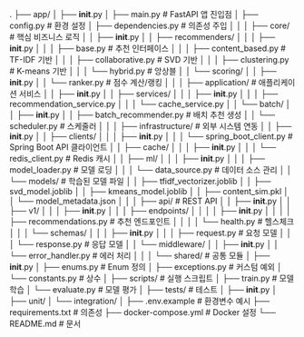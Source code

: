 .
├── app/
│   ├── __init__.py
│   ├── main.py                           # FastAPI 앱 진입점
│   ├── config.py                         # 환경 설정
│   ├── dependencies.py                   # 의존성 주입
│   │
│   ├── core/                             # 핵심 비즈니스 로직
│   │   ├── __init__.py
│   │   ├── recommenders/
│   │   │   ├── __init__.py
│   │   │   ├── base.py                  # 추천 인터페이스
│   │   │   ├── content_based.py         # TF-IDF 기반
│   │   │   ├── collaborative.py         # SVD 기반
│   │   │   ├── clustering.py            # K-means 기반
│   │   │   └── hybrid.py                # 앙상블
│   │   └── scoring/
│   │       ├── __init__.py
│   │       └── ranker.py                # 점수 계산/랭킹
│   │
│   ├── application/                      # 애플리케이션 서비스
│   │   ├── __init__.py
│   │   ├── services/
│   │   │   ├── __init__.py
│   │   │   ├── recommendation_service.py
│   │   │   └── cache_service.py
│   │   └── batch/
│   │       ├── __init__.py
│   │       ├── batch_recommender.py     # 배치 추천 생성
│   │       └── scheduler.py             # 스케줄러
│   │
│   ├── infrastructure/                   # 외부 시스템 연동
│   │   ├── __init__.py
│   │   ├── clients/
│   │   │   ├── __init__.py
│   │   │   └── spring_boot_client.py   # Spring Boot API 클라이언트
│   │   ├── cache/
│   │   │   ├── __init__.py
│   │   │   └── redis_client.py         # Redis 캐시
│   │   ├── ml/
│   │   │   ├── __init__.py
│   │   │   ├── model_loader.py         # 모델 로딩
│   │   │   └── data_source.py          # 데이터 소스 관리
│   │   └── models/                      # 학습된 모델 파일
│   │       ├── tfidf_vectorizer.joblib
│   │       ├── svd_model.joblib
│   │       ├── kmeans_model.joblib
│   │       ├── content_sim.pkl
│   │       └── model_metadata.json
│   │
│   ├── api/                             # REST API
│   │   ├── __init__.py
│   │   ├── v1/
│   │   │   ├── __init__.py
│   │   │   ├── endpoints/
│   │   │   │   ├── __init__.py
│   │   │   │   ├── recommendations.py  # 추천 엔드포인트
│   │   │   │   └── health.py          # 헬스체크
│   │   │   └── schemas/
│   │   │       ├── __init__.py
│   │   │       ├── request.py         # 요청 모델
│   │   │       └── response.py        # 응답 모델
│   │   └── middleware/
│   │       ├── __init__.py
│   │       └── error_handler.py       # 에러 처리
│   │
│   └── shared/                          # 공통 모듈
│       ├── __init__.py
│       ├── enums.py                    # Enum 정의
│       ├── exceptions.py               # 커스텀 예외
│       └── constants.py                # 상수
│
├── scripts/                             # 실행 스크립트
│   ├── train.py                        # 모델 학습
│   └── evaluate.py                     # 모델 평가
│
├── tests/                              # 테스트
│   ├── __init__.py
│   ├── unit/
│   └── integration/
│
├── .env.example                        # 환경변수 예시
├── requirements.txt                    # 의존성
├── docker-compose.yml                  # Docker 설정
└── README.md                          # 문서